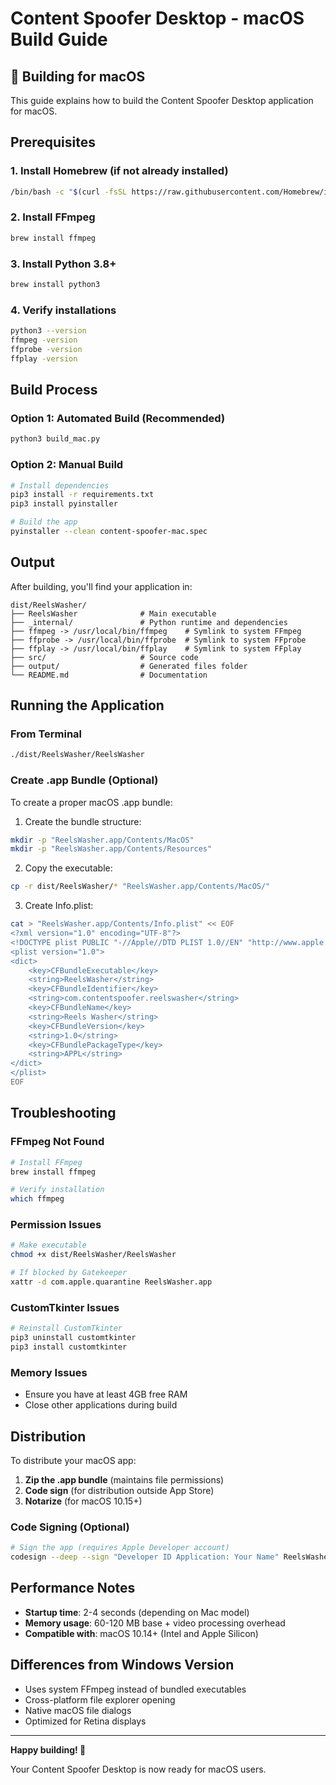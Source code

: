 # Content Spoofer Desktop - macOS Build Guide

## 🍎 Building for macOS

This guide explains how to build the Content Spoofer Desktop application for macOS.

## Prerequisites

### 1. Install Homebrew (if not already installed)
```bash
/bin/bash -c "$(curl -fsSL https://raw.githubusercontent.com/Homebrew/install/HEAD/install.sh)"
```

### 2. Install FFmpeg
```bash
brew install ffmpeg
```

### 3. Install Python 3.8+
```bash
brew install python3
```

### 4. Verify installations
```bash
python3 --version
ffmpeg -version
ffprobe -version
ffplay -version
```

## Build Process

### Option 1: Automated Build (Recommended)
```bash
python3 build_mac.py
```

### Option 2: Manual Build
```bash
# Install dependencies
pip3 install -r requirements.txt
pip3 install pyinstaller

# Build the app
pyinstaller --clean content-spoofer-mac.spec
```

## Output

After building, you'll find your application in:
```
dist/ReelsWasher/
├── ReelsWasher              # Main executable
├── _internal/               # Python runtime and dependencies
├── ffmpeg -> /usr/local/bin/ffmpeg    # Symlink to system FFmpeg
├── ffprobe -> /usr/local/bin/ffprobe  # Symlink to system FFprobe
├── ffplay -> /usr/local/bin/ffplay    # Symlink to system FFplay
├── src/                     # Source code
├── output/                  # Generated files folder
└── README.md                # Documentation
```

## Running the Application

### From Terminal
```bash
./dist/ReelsWasher/ReelsWasher
```

### Create .app Bundle (Optional)
To create a proper macOS .app bundle:

1. Create the bundle structure:
```bash
mkdir -p "ReelsWasher.app/Contents/MacOS"
mkdir -p "ReelsWasher.app/Contents/Resources"
```

2. Copy the executable:
```bash
cp -r dist/ReelsWasher/* "ReelsWasher.app/Contents/MacOS/"
```

3. Create Info.plist:
```bash
cat > "ReelsWasher.app/Contents/Info.plist" << EOF
<?xml version="1.0" encoding="UTF-8"?>
<!DOCTYPE plist PUBLIC "-//Apple//DTD PLIST 1.0//EN" "http://www.apple.com/DTDs/PropertyList-1.0.dtd">
<plist version="1.0">
<dict>
    <key>CFBundleExecutable</key>
    <string>ReelsWasher</string>
    <key>CFBundleIdentifier</key>
    <string>com.contentspoofer.reelswasher</string>
    <key>CFBundleName</key>
    <string>Reels Washer</string>
    <key>CFBundleVersion</key>
    <string>1.0</string>
    <key>CFBundlePackageType</key>
    <string>APPL</string>
</dict>
</plist>
EOF
```

## Troubleshooting

### FFmpeg Not Found
```bash
# Install FFmpeg
brew install ffmpeg

# Verify installation
which ffmpeg
```

### Permission Issues
```bash
# Make executable
chmod +x dist/ReelsWasher/ReelsWasher

# If blocked by Gatekeeper
xattr -d com.apple.quarantine ReelsWasher.app
```

### CustomTkinter Issues
```bash
# Reinstall CustomTkinter
pip3 uninstall customtkinter
pip3 install customtkinter
```

### Memory Issues
- Ensure you have at least 4GB free RAM
- Close other applications during build

## Distribution

To distribute your macOS app:

1. **Zip the .app bundle** (maintains file permissions)
2. **Code sign** (for distribution outside App Store)
3. **Notarize** (for macOS 10.15+)

### Code Signing (Optional)
```bash
# Sign the app (requires Apple Developer account)
codesign --deep --sign "Developer ID Application: Your Name" ReelsWasher.app
```

## Performance Notes

- **Startup time**: 2-4 seconds (depending on Mac model)
- **Memory usage**: 60-120 MB base + video processing overhead
- **Compatible with**: macOS 10.14+ (Intel and Apple Silicon)

## Differences from Windows Version

- Uses system FFmpeg instead of bundled executables
- Cross-platform file explorer opening
- Native macOS file dialogs
- Optimized for Retina displays

---

**Happy building! 🎉**

Your Content Spoofer Desktop is now ready for macOS users.
